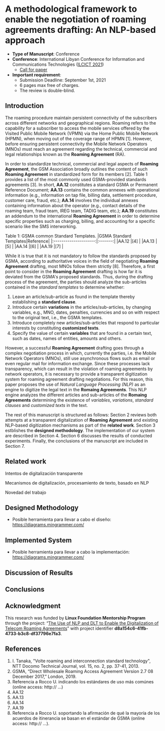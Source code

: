 # A methodological framework to enable the negotiation of roaming agreements drafting: An NLP-based approach
- **Type of Manuscript**: Conference
- **Conference**:  International Libyan Conference for Information and Communications Technologies ([ILCICT 2021](https://ilcict.lit.ly/en/))
    - [Call for paper](https://lit.ly/doc/ilcict2021_v2_en_pages.pdf)
- **Important requirement**:
    - Submission Deadline: September 1st, 2021
    - 6 pages max free of charges.
    - The review is double-blind.

## Introduction

The roaming procedure maintain persistent connectivity of the subscribers across different networks and geographical regions. Roaming refers to the capability for a subscriber to access the mobile services offered by the Visited Public Mobile Network (VPMN) via the Home Public Mobile Network (HPMN), when moving out of the coverage range of HPMN [1]. However, before ensuring persistent connectivity the Mobile Network Operators (MNOs) must reach an agreement regarding the technical, commercial and legal relationships known as the **Roaming Agreement** (RA).

In order to standardize technical, commercial and legal aspects of **Roaming Agreement**, the GSM Association broadly outlines the content of such **Roaming Agreement** in standardized form for its members [2]. Table 1 provides a list of the most commonly used GSMA-provided standards agreements [3]. In short, **AA.12** constitutes a standard GSMA or Permanent Reference Document; **AA.13** contains the common annexes with operational information (e.g., information on tap file, billing data, settlement procedure, customer care, fraud, etc.); **AA.14** involves the individual annexes containing information about the operator (e.g., contact details of the roaming team, fraud team, IREG team, TADIG team, etc.); **AA.19** constitutes an addendum to the international **Roaming Agreement** in order to determine specific properties such as charging, billing, and accounting for a specific scenario like the SMS interworking.

Table 1: GSMA common Standard Templates.
|GSMA Standard Templates|Reference|
|:---------------------:|:-------:|
|AA.12                  |[4]      |
|AA.13                  |[5]      |
|AA.14                  |[6]      |
|AA.19                  |[7]      |

While it is true that it is not mandatory to follow the standards proposed by GSMA, according to authoritative voices in the field of negotiating **Roaming Agreement** drafting, most MNOs follow them strictly [8]. Therefore, a first point to consider in the **Roaming Agreement** drafting is how far it is deviated from the GSMA's proposed standards. Thus, during the drafting process of the agreement, the parties should analyze the sub-articles contained in the *standard templates* to determine whether:

1. Leave an article/sub-article as found in the template thereby establishing a **standard clause**.
2. Introduce certain **variations** in the articles/sub-articles, by changing variables, e.g., MNO, dates, penalties, currencies and so on with respect to the original text, i.e., the GSMA templates.
3. Introduce completely new articles/sub-articles that respond to particular interests by constituting **customized texts**.
4. Specify the value of certain **variables** that are found in a certain text, such as dates, names of entities, amounts and others.

However, a successful **Roaming Agreement** drafting goes through a complex negotiation process in which, currently the parties, i.e. the Mobile Network Operators (MNOs), still use asynchronous flows such as email or even regular mail for information exchange. Since these processes lack transparency, which can result in the violation of roaming agreements by network operators, it is necessary to provide a transparent digitization system for roaming agreement drafting negotiations. For this reason, this paper proposes the use of *Natural Language Processing (NLP)* as an engine to digitize the legal text in the **Romaing Agreements**. This NLP engine analyzes the different articles and sub-articles of the **Romaing Agreements** determining the existence of *variables*, *variations*, *standard clauses* and *customized texts* in the text.

The rest of this manuscript is structured as follows: Section 2 reviews both attempts at a transparent digitalization of **Roaming Agreement** and existing NLP-based digitization mechanisms as part of the **related work**. Section 3 estblishes the **designed methodology**. The implementation of our system are described in Section 4. Section 6 discusses the results of conducted experiments. Finally, the conclusions of the manuscript are included in Section 7. 

## Related work

Intentos de digitalización transparente

Mecanismos de digitalización, procesamiento de texto, basado en NLP

Novedad del trabajo

## Designed Methodology
 - Posible herramienta para llevar a cabo el diseño: https://diagrams.mingrammer.com/
## Implemented System
- Posible herramienta para llevar a cabo la implementación: https://diagrams.mingrammer.com/

## Discussion of Results

## Conclusions

## Acknowledgment
This research was funded by **Linux Foundation Mentorship Program** through the project: “[The Use of NLP and DLT to Enable the Digitalization of Telecom Roaming Agreements](https://wiki.hyperledger.org/display/INTERN/The+Use+of+NLP+and+DLT+to+Enable+the+Digitalization+of+Telecom+Roaming+Agreements)” with project identifier **d8a154c6-41fb-4733-b3c8-df37796e7fa3**.

## References
1. I. Tanaka, "Volte roaming and interconnection standard technology", NTT Docomo Technical Journal, vol. 15, no. 2, pp. 37-41, 2013.
2. GSMA, “Direct Wholesale Roaming Access Agreement Version 2.7 08 December 2017,” London, 2019.
3. Referencia a Rocco U. indicando los estándares de uso más comúnes (online access: http:// ...)
4. AA.12
5. AA.13
6. AA.14
7. AA.19
8. Referencia a Rocco U. soportando la afirmación de qué la mayoría de los acuerdos de itinerancia se basan en el estándar de GSMA (online access: http:// ...).